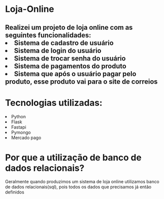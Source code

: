 # Loja-Online

<h2>
  Realizei um projeto de loja online com as seguintes funcionalidades:</br>
  <li>Sistema de cadastro de usuário</li> 
  <li>Sistema de login do usuário</li>
  <li>Sistema de trocar senha do usuário</li>
  <li>Sistema de pagamentos do produto</li>
  <li>Sistema que após o usuário pagar pelo produto, esse produto vai para o site de correios</li>
</h2>

# Tecnologias utilizadas:

<li>Python</li>
<li>Flask</li>
<li>Fastapi</li>
<li>Pymongo</li>
<li>Mercado pago</li>

# Por que a utilização de banco de dados relacionais?

<p>
  Geralmente quando produzimos um sistema de loja online utilizamos banco de dados relacionais(sql), pois todos os dados que precisamos
  já então definidos
</p>

